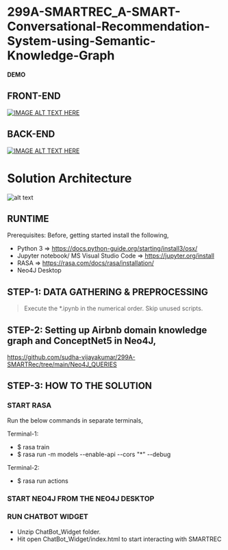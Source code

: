 # 299A-SMARTREC_A-SMART-Conversational-Recommendation-System-using-Semantic-Knowledge-Graph

**DEMO**

## FRONT-END
[![IMAGE ALT TEXT HERE](https://img.youtube.com/vi/1_h9_2ar29I/0.jpg)](https://www.youtube.com/watch?v=1_h9_2ar29I)

## BACK-END
[![IMAGE ALT TEXT HERE](https://img.youtube.com/vi/33FOCLEwvbM/0.jpg)](https://youtu.be/33FOCLEwvbM)

# Solution Architecture
![alt text](https://github.com/sudha-vijayakumar/299A-SMARTRec/blob/main/Documents/report_diagrams/Architecture/ARCHITECTURE-HIGH.png)


## RUNTIME
Prerequisites: 
  Before, getting started install the following,
  - Python 3 => https://docs.python-guide.org/starting/install3/osx/
  - Jupyter notebook/ MS Visual Studio Code => https://jupyter.org/install
  - RASA => https://rasa.com/docs/rasa/installation/
  - Neo4J Desktop 
  
## STEP-1: DATA GATHERING & PREPROCESSING

> Execute the *.ipynb in the numerical order. 
> Skip unused scripts.


## STEP-2: Setting up Airbnb domain knowledge graph and ConceptNet5 in Neo4J,
https://github.com/sudha-vijayakumar/299A-SMARTRec/tree/main/Neo4J_QUERIES


## STEP-3: HOW TO THE SOLUTION 

### START RASA
Run the below commands in separate terminals,

Terminal-1:
- $ rasa train
- $ rasa run -m models --enable-api --cors "*" --debug

Terminal-2:
- $ rasa run actions

### START NEO4J FROM THE NEO4J DESKTOP 

### RUN CHATBOT WIDGET
   - Unzip ChatBot_Widget folder.
   - Hit open ChatBot_Widget/index.html to start interacting with SMARTREC
